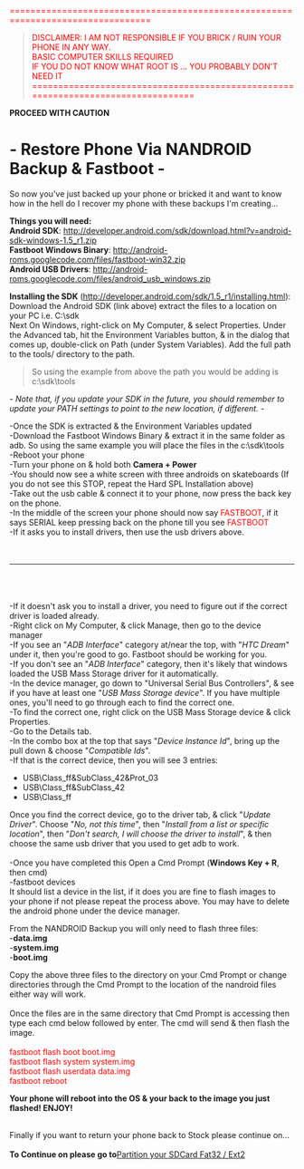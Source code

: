<font color='#FF0000'>=================================================================================</font><br>
<blockquote><font color='#FF0000'>DISCLAIMER: I AM NOT RESPONSIBLE IF YOU BRICK / RUIN YOUR PHONE IN ANY WAY.</font>    <br>
<font color='#FF0000'>BASIC COMPUTER SKILLS REQUIRED</font>                                                 <br>
<font color='#FF0000'>IF YOU DO NOT KNOW WHAT ROOT IS ... YOU PROBABLY DON'T NEED IT</font>                 <br>
<font color='#FF0000'>=================================================================================</font><br></blockquote>


<b>PROCEED WITH CAUTION</b>

<h1>- Restore Phone Via NANDROID Backup & Fastboot -</h1>

So now you've just backed up your phone or bricked it and want to know how in the hell do I recover my phone with these backups I'm creating... <br>

<b>Things you will need:</b><br>
<b>Android SDK</b>: <a href='http://developer.android.com/sdk/download.html?v=android-sdk-windows-1.5_r1.zip'>http://developer.android.com/sdk/download.html?v=android-sdk-windows-1.5_r1.zip</a><br>
<b>Fastboot Windows Binary</b>: <a href='http://android-roms.googlecode.com/files/fastboot-win32.zip'>http://android-roms.googlecode.com/files/fastboot-win32.zip</a><br>
<b>Android USB Drivers</b>: <a href='http://android-roms.googlecode.com/files/android_usb_windows.zip'>http://android-roms.googlecode.com/files/android_usb_windows.zip</a> <br>

<b>Installing the SDK</b> (<a href='http://developer.android.com/sdk/1.5_r1/installing.html):'>http://developer.android.com/sdk/1.5_r1/installing.html):</a>
Download the Android SDK (link above) extract the files to a location on your PC i.e. C:\sdk<br>
Next On Windows, right-click on My Computer, & select Properties. Under the Advanced tab, hit the Environment Variables button, & in the dialog that comes up, double-click on Path (under System Variables). Add the full path to the tools/ directory to the path.<br>
<blockquote>So using the example from above the path you would be adding is c:\sdk\tools</blockquote>

<i>- Note that, if you update your SDK in the future, you should remember to update your PATH settings to point to the new location, if different. -</i>

-Once the SDK is extracted & the Environment Variables updated<br>
-Download the Fastboot Windows Binary & extract it in the same folder as adb. So using the same example you will place the files in the c:\sdk\tools<br>
-Reboot your phone<br>
-Turn your phone on & hold both <b>Camera + Power</b><br>
-You should now see a white screen with three androids on skateboards (If you do not see this STOP, repeat the Hard SPL Installation above)<br>
-Take out the usb cable & connect it to your phone, now press the back key on the phone.<br>
-In the middle of the screen your phone should now say <font color='#FF0000'>FASTBOOT</font>, if it says SERIAL keep pressing back on the phone till you see <font color='#FF0000'>FASTBOOT</font><br>
-If it asks you to install drivers, then use the usb drivers above.<br>
<br>
<br>
<hr><br>
<br>
<br>
-If it doesn't ask you to install a driver, you need to figure out if the correct driver is loaded already.<br>
-Right click on My Computer, & click Manage, then go to the device manager<br>
-If you see an "<i>ADB Interface</i>" category at/near the top, with "<i>HTC Dream</i>" under it, then you're good to go. Fastboot should be working for you.<br>
-If you don't see an "<i>ADB Interface</i>" category, then it's likely that windows loaded the USB Mass Storage driver for it automatically.<br>
-In the device manager, go down to "Universal Serial Bus Controllers", & see if you have at least one "<i>USB Mass Storage device</i>". If you have multiple ones, you'll need to go through each to find the correct one.<br>
-To find the correct one, right click on the USB Mass Storage device & click Properties.<br>
-Go to the Details tab.<br>
-In the combo box at the top that says "<i>Device Instance Id</i>", bring up the pull down & choose "<i>Compatible Ids</i>".<br>
-If that is the correct device, then you will see 3 entries:<br>
<ul><li>USB\Class_ff&SubClass_42&Prot_03<br>
</li><li>USB\Class_ff&SubClass_42<br>
</li><li>USB\Class_ff</li></ul>

Once you find the correct device, go to the driver tab, & click "<i>Update Driver</i>". Choose "<i>No, not this time</i>", then "<i>Install from a list or specific location</i>", then "<i>Don't search, I will choose the driver to install</i>", & then choose the same usb driver that you used to get adb to work.<br>
<br>
-Once you have completed this Open a Cmd Prompt (<b>Windows Key + R</b>, then cmd)<br>
-fastboot devices<br>
It should list a device in the list, if it does you are fine to flash images to your phone if not please repeat the process above. You may have to delete the android phone under the device manager.<br>

From the NANDROID Backup you will only need to flash three files:<br>
-<b>data.img</b><br>
-<b>system.img</b><br>
-<b>boot.img</b><br>

Copy the above three files to the directory on your Cmd Prompt or change directories through the Cmd Prompt to the location of the nandroid files either way will work.<br>
<br>
Once the files are in the same directory that Cmd Prompt is accessing then type each cmd below followed by enter. The cmd will send & then flash the image.<br>
<br>
<font color='#FF0000'>fastboot flash boot boot.img</font><br>
<font color='#FF0000'>fastboot flash system system.img</font><br>
<font color='#FF0000'>fastboot flash userdata data.img</font><br>
<font color='#FF0000'>fastboot reboot</font>
<br>

<b>Your phone will reboot into the OS & your back to the image you just flashed! ENJOY!</b>

<br>
Finally if you want to return your phone back to Stock please continue on...<br>
<br>
<b>To Continue on please go to</b><a href='http://code.google.com/p/android-roms/wiki/Fat_Ext2_Partition'>Partition your SDCard Fat32 / Ext2</a>